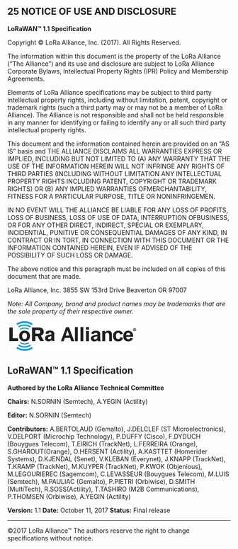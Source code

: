 ## 25 NOTICE OF USE AND DISCLOSURE

**LoRaWAN™ 1.1 Specification**

Copyright © LoRa Alliance, Inc. (2017). All Rights Reserved. 

The information within this document is the property of the LoRa Alliance (“The Alliance”) and its use and disclosure are subject to LoRa Alliance Corporate Bylaws, Intellectual Property Rights (IPR) Policy and Membership Agreements.

Elements of LoRa Alliance specifications may be subject to third party intellectual property rights, including without limitation, patent, copyright or trademark rights (such a third party may or may not be a member of LoRa Alliance). The Alliance is not responsible and shall 
not be held responsible in any manner for identifying or failing to identify any or all such third party intellectual property rights.

This document and the information contained herein are provided on an “AS IS” basis and THE ALLIANCE DISCLAIMS ALL WARRANTIES EXPRESS OR IMPLIED, INCLUDING BUT NOT LIMITED TO (A) ANY WARRANTY THAT THE USE OF THE INFORMATION HEREIN WILL NOT INFRINGE ANY RIGHTS OF THIRD PARTIES (INCLUDING WITHOUT LIMITATION ANY INTELLECTUAL PROPERTY RIGHTS INCLUDING PATENT, COPYRIGHT OR TRADEMARK RIGHTS) OR (B) ANY IMPLIED WARRANTIES OFMERCHANTABILITY, FITNESS FOR A PARTICULAR PURPOSE, TITLE OR NONINFRINGEMEN.

IN NO EVENT WILL THE ALLIANCE BE LIABLE FOR ANY LOSS OF PROFITS, LOSS OF BUSINESS, LOSS OF USE OF DATA, INTERRUPTION OFBUSINESS, OR FOR ANY 
OTHER DIRECT, INDIRECT, SPECIAL OR EXEMPLARY, INCIDENTIAL, PUNITIVE OR 
CONSEQUENTIAL DAMAGES OF ANY KIND, IN CONTRACT OR IN TORT, IN CONNECTION WITH THIS DOCUMENT OR THE INFORMATION CONTAINED HEREIN, EVEN IF ADVISED OF THE POSSIBILITY OF SUCH LOSS OR DAMAGE. 

The above notice and this paragraph must be included on all copies of this document that are made.

LoRa Alliance, Inc.
3855 SW 153rd Drive
Beaverton OR 97007

*Note: All Company, brand and product names may be trademarks that are the sole property of their respective owner.*


 ![](/media/15652714356771.jpg)

## LoRaWAN™ 1.1 Specification

**Authored by the LoRa Alliance Technical Committee**

**Chairs:**
N.SORNIN (Semtech), A.YEGIN (Actility)

**Editor:**
N.SORNIN (Semtech)

**Contributors:**
A.BERTOLAUD (Gemalto), J.DELCLEF (ST Microelectronics), V.DELPORT (Microchip
Technology), P.DUFFY (Cisco), F.DYDUCH (Bouygues Telecom), T.EIRICH (TrackNet),
L.FERREIRA (Orange), S.GHAROUT(Orange), O.HERSENT (Actility), A.KASTTET
(Homerider Systems), D.KJENDAL (Senet), V.KLEBAN (Everynet), J.KNAPP (TrackNet),
T.KRAMP (TrackNet), M.KUYPER (TrackNet), P.KWOK (Objenious), M.LEGOURIEREC
(Sagemcom), C.LEVASSEUR (Bouygues Telecom), M.LUIS (Semtech), M.PAULIAC
(Gemalto), P.PIETRI (Orbiwise), D.SMITH (MultiTech), R.SOSS(Actility), T.TASHIRO (M2B
Communications), P.THOMSEN (Orbiwise), A.YEGIN (Actility)

**Version:** 1.1
**Date:** October 11, 2017
**Status:** Final release

---

©2017 LoRa Alliance™ The authors reserve the right to change specifications without notice.





